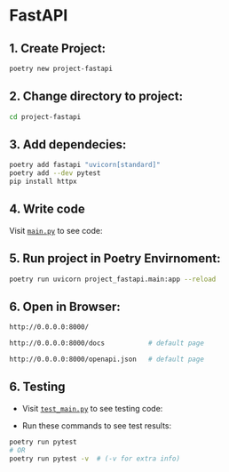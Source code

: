 # FastAPI

## 1. Create Project:

```bash
poetry new project-fastapi
```
## 2. Change directory to project:

```bash
cd project-fastapi
```

## 3. Add dependecies:

```bash
poetry add fastapi "uvicorn[standard]"
poetry add --dev pytest
pip install httpx
```

## 4. Write code

Visit [`main.py`](/project-fastapi/project_fastapi/main.py) to see code:

## 5. Run project in Poetry Envirnoment:

```bash
poetry run uvicorn project_fastapi.main:app --reload
```

## 6. Open in Browser:

```bash
http://0.0.0.0:8000/

http://0.0.0.0:8000/docs           # default page

http://0.0.0.0:8000/openapi.json   # default page
```

## 6. Testing

- Visit [`test_main.py`](/project-fastapi/tests/test_main.py) to see testing code:

- Run these commands to see test results:

```bash
poetry run pytest
# OR
poetry run pytest -v  # (-v for extra info)
```
